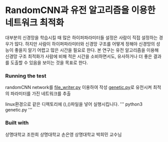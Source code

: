 RandomCNN과 유전 알고리즘을 이용한 네트워크 최적화
=================================================
대부분의 신경망을 학습시킬 때 많은 하이퍼파라미터들 설정은 사람이 직접 설정하는 경우가 많다. 하지만 사람이 하이퍼파라미터와 신경망 구조를 어떻게 정해야 신경망의 성능이 좋을지 알기 어렵고 많은 시간을 필요로 한다. 본 연구는 유전 알고리즘을 이용해 신경망 구조 최적화가 사람에 비해 적은 시간을 소비하면서도, 유사하거나 더 좋은 결과를 도출할 수 있음을 보이는 것을 목표로 한다.


### Running the test
randomCNN network를 [file_writer.py](https://github.com/smupilab/random_cnn/blob/master/file_writer.py) 이용하여 작성
[genetic.py](https://github.com/smupilab/random_cnn/blob/master/genetic.py)로 유전시켜 최적의 파라미터를 가진 네트워크를 추출

linux환경으로 같은 디렉토리에 (),()파일을 넣어 실행시킵니다.
'''
python3 genetic.py
'''


### Built with
상명대학교 조한희
상명대학교 손은영
상명대학교 박희민 교수님



